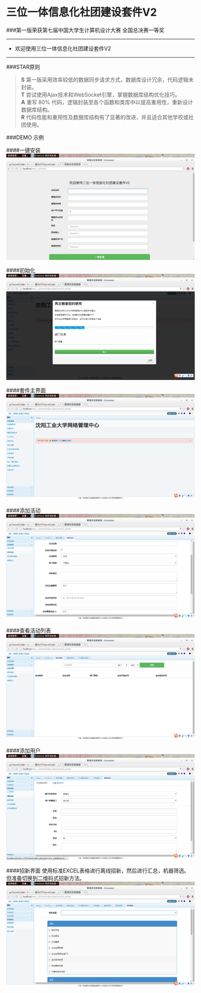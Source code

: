 # 三位一体信息化社团建设套件V2
###第一版荣获第七届中国大学生计算机设计大赛 全国总决赛一等奖

---

* 欢迎使用三位一体信息化社团建设套件V2

---

###STAR原则

> **S** 第一版采用效率较低的数据同步请求方式，数据库设计冗余，代码逻辑未封装。  
> **T** 尝试使用Ajax技术和WebSocket引擎，掌握数据库结构优化技巧。  
> **A** 重写 80% 代码，逻辑封装至各个函数和类库中以提高重用性，重新设计数据库结构。  
> **R** 代码性能和重用性及数据库结构有了显著的改进，并且适合其他学校或社团使用。  

###DEMO 示例

####一键安装
![一键安装](https://github.com/SUTFutureCoder/nws_v2/blob/master/sample-img/nws_v2_01.png?raw=true)

####初始化
![初始化](https://github.com/SUTFutureCoder/nws_v2/blob/master/sample-img/nws_v2_02.png?raw=true)

####套件主界面
![套件主界面](https://github.com/SUTFutureCoder/nws_v2/blob/master/sample-img/nws_v2_03.png?raw=true)

####添加活动
![添加活动](https://github.com/SUTFutureCoder/nws_v2/blob/master/sample-img/nws_v2_04.png?raw=true)

####查看活动列表
![查看活动列表](https://github.com/SUTFutureCoder/nws_v2/blob/master/sample-img/nws_v2_05.png?raw=true)

####添加用户
![添加用户](https://github.com/SUTFutureCoder/nws_v2/blob/master/sample-img/nws_v2_06.png?raw=true)

####招新界面
使用标准EXCEL表格进行离线招新，然后进行汇总，机器筛选。  
但准备切换到二维码式招新方法。
![招新界面](https://github.com/SUTFutureCoder/nws_v2/blob/master/sample-img/nws_v2_08.png?raw=true)